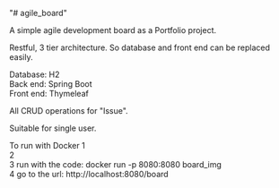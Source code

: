 "# agile_board" 

A simple agile development board as a Portfolio project.

Restful, 3 tier architecture. 
So database and front end can be replaced easily.

Database: H2 <br>
Back end: Spring Boot <br>
Front end: Thymeleaf <br>

All CRUD operations for "Issue". <br>

Suitable for single user. <br>


To run with Docker
1 <br>
2 <br>
3 run with the code: docker run -p 8080:8080 board_img <br>
4 go to the url: http://localhost:8080/board <br>


